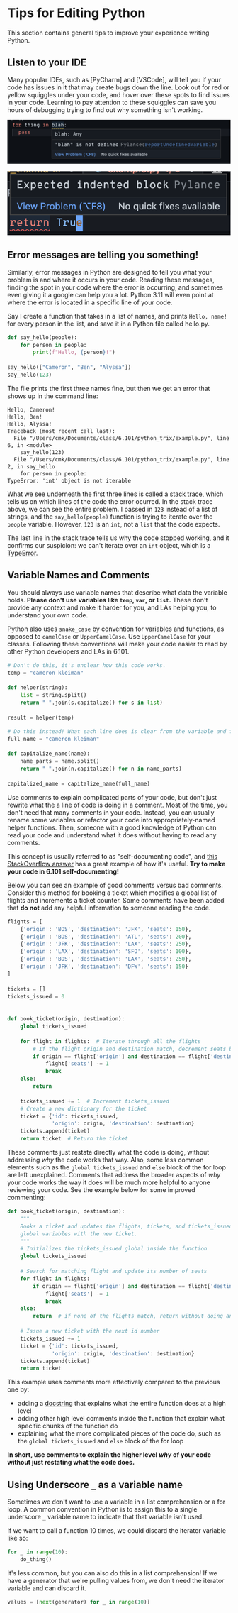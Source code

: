 # Tips for Editing Python

This section contains general tips to improve your experience writing Python.

## Listen to your IDE

Many popular IDEs, such as [PyCharm] and [VSCode], will tell you if your code
has issues in it that may create bugs down the line. Look out for red or yellow
squiggles under your code, and hover over these spots to find issues in your
code. Learning to pay attention to these squiggles can save you hours of
debugging trying to find out why something isn't working.

![An undefined variable highlighted in VSCode](assets/highlight.png)

![An indentation error](assets/highlight2.png)

## Error messages are telling you something!

Similarly, error messages in Python are designed to tell you what your problem
is and where it occurs in your code. Reading these messages, finding the spot in
your code where the error is occurring, and sometimes even giving it a google
can help you a lot. Python 3.11 will even point at where the error is located in
a specific line of your code.

Say I create a function that takes in a list of names, and prints `Hello, name!`
for every person in the list, and save it in a Python file called hello.py.

```python
def say_hello(people):
    for person in people:
        print(f"Hello, {person}!")

say_hello(["Cameron", "Ben", "Alyssa"])
say_hello(123)
```

The file prints the first three names fine, but then we get an error that shows
up in the command line:

```
Hello, Cameron!
Hello, Ben!
Hello, Alyssa!
Traceback (most recent call last):
  File "/Users/cmk/Documents/class/6.101/python_trix/example.py", line 6, in <module>
    say_hello(123)
  File "/Users/cmk/Documents/class/6.101/python_trix/example.py", line 2, in say_hello
    for person in people:
TypeError: 'int' object is not iterable
```

What we see underneath the first three lines is called a [stack trace], which
tells us on which lines of the code the error ocurred. In the stack trace above,
we can see the entire problem. I passed in `123` instead of a list of strings,
and the `say_hello(people)` function is trying to iterate over the `people`
variable. However, `123` is an `int`, not a `list` that the code expects.

The last line in the stack trace tells us why the code stopped working, and it
confirms our suspicion: we can't iterate over an `int` object, which is a
[TypeError].

[stack trace]: https://en.wikipedia.org/wiki/Stack_trace
[typeerror]: https://docs.python.org/3/library/exceptions.html#TypeError

## Variable Names and Comments

You should always use variable names that describe what data the variable holds.
**Please don't use variables like `temp`, `var`, or `list`.** These don't
provide any context and make it harder for you, and LAs helping you, to
understand your own code.

Python also uses `snake_case` by convention for variables and functions, as
opposed to `camelCase` or `UpperCamelCase`. Use `UpperCamelCase` for your
classes. Following these conventions will make your code easier to read by other
Python developers and LAs in 6.101.

```python
# Don't do this, it's unclear how this code works.
temp = "cameron kleiman"

def helper(string):
    list = string.split()
    return " ".join(s.capitalize() for s in list)

result = helper(temp)
```

```python
# Do this instead! What each line does is clear from the variable and function names.
full_name = "cameron kleiman"

def capitalize_name(name):
    name_parts = name.split()
    return " ".join(n.capitalize() for n in name_parts)

capitalized_name = capitalize_name(full_name)
```

Use comments to explain complicated parts of your code, but don't just rewrite
what the a line of code is doing in a comment. Most of the time, you don't need
that many comments in your code. Instead, you can usually rename some variables
or refactor your code into appropriately-named helper functions. Then, someone
with a good knowledge of Python can read your code and understand what it does
without having to read any comments.

This concept is usually referred to as "self-documenting code", and
[this StackOverflow answer](https://stackoverflow.com/a/209089) has a great
example of how it's useful. **Try to make your code in 6.101 self-documenting!**

Below you can see an example of good comments versus bad comments. Consider this
method for booking a ticket which modifies a global list of flights and
increments a ticket counter. Some comments have been added that **do not** add
any helpful information to someone reading the code.

```python
flights = [
    {'origin': 'BOS', 'destination': 'JFK', 'seats': 150},
    {'origin': 'BOS', 'destination': 'ATL', 'seats': 200},
    {'origin': 'JFK', 'destination': 'LAX', 'seats': 250},
    {'origin': 'LAX', 'destination': 'SFO', 'seats': 100},
    {'origin': 'BOS', 'destination': 'LAX', 'seats': 250},
    {'origin': 'JFK', 'destination': 'DFW', 'seats': 150}
]

tickets = []
tickets_issued = 0


def book_ticket(origin, destination):
    global tickets_issued

    for flight in flights:  # Iterate through all the flights
        # If the flight origin and destination match, decrement seats by 1
        if origin == flight['origin'] and destination == flight['destination']:
            flight['seats'] -= 1
            break
    else:
        return

    tickets_issued += 1  # Increment tickets_issued
    # Create a new dictionary for the ticket
    ticket = {'id': tickets_issued,
              'origin': origin, 'destination': destination}
    tickets.append(ticket)
    return ticket  # Return the ticket
```

These comments just restate directly what the code is doing, without addressing
_why_ the code works that way. Also, some less common elements such as the
`global tickets_issued` and `else` block of the for loop are left unexplained.
Comments that address the broader aspects of _why_ your code works the way it
does will be much more helpful to anyone reviewing your code. See the example
below for some improved commenting:

```python
def book_ticket(origin, destination):
    """
    Books a ticket and updates the flights, tickets, and tickets_issued
    global variables with the new ticket.
    """
    # Initializes the tickets_issued global inside the function
    global tickets_issued

    # Search for matching flight and update its number of seats
    for flight in flights:
        if origin == flight['origin'] and destination == flight['destination']:
            flight['seats'] -= 1
            break
    else:
        return  # if none of the flights match, return without doing anything

    # Issue a new ticket with the next id number
    tickets_issued += 1
    ticket = {'id': tickets_issued,
              'origin': origin, 'destination': destination}
    tickets.append(ticket)
    return ticket
```

This example uses comments more effectively compared to the previous one by:

- adding a [docstring] that explains what the entire function does at a high
  level
- adding other high level comments inside the function that explain what
  specific chunks of the function do
- explaining what the more complicated pieces of the code do, such as the
  `global tickets_issued` and `else` block of the for loop

**In short, use comments to explain the higher level _why_ of your code without
just restating what the code does.**

[docstring]: https://www.programiz.com/python-programming/docstrings

## Using Underscore `_` as a variable name

Sometimes we don't want to use a variable in a list comprehension or a for loop.
A common convention in Python is to assign this to a single underscore `_`
variable name to indicate that that variable isn't used.

If we want to call a function 10 times, we could discard the iterator variable
like so:

```python
for _ in range(10):
    do_thing()
```

It's less common, but you can also do this in a list comprehension! If we have a
generator that we're pulling values from, we don't need the iterator variable
and can discard it.

```python
values = [next(generator) for _ in range(10)]
```